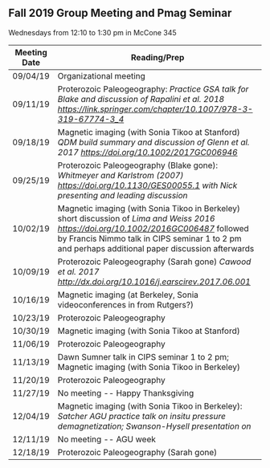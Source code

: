 ## Fall 2019 Group Meeting and Pmag Seminar

Wednesdays from 12:10 to 1:30 pm in McCone 345

| Meeting Date | Reading/Prep |
|--------------|--------------|
|09/04/19| Organizational meeting |
|09/11/19| Proterozoic Paleogeography: *Practice GSA talk for Blake and discussion of Rapalini et al. 2018 https://link.springer.com/chapter/10.1007/978-3-319-67774-3_4* |
|09/18/19| Magnetic imaging (with Sonia Tikoo at Stanford) *QDM build summary and discussion of Glenn et al. 2017 https://doi.org/10.1002/2017GC006946* |
|09/25/19| Proterozoic Paleogeography (Blake gone): *Whitmeyer and Karlstrom (2007) https://doi.org/10.1130/GES00055.1 with Nick presenting and leading discussion* |
|10/02/19| Magnetic imaging (with Sonia Tikoo in Berkeley) short discussion of *Lima and Weiss 2016 https://doi.org/10.1002/2016GC006487* followed by Francis Nimmo talk in CIPS seminar 1 to 2 pm and perhaps additional paper discussion afterwards| 
|10/09/19| Proterozoic Paleogeography (Sarah gone) *Cawood et al. 2017 http://dx.doi.org/10.1016/j.earscirev.2017.06.001*| 
|10/16/19| Magnetic imaging (at Berkeley, Sonia videoconferences in from Rutgers?)| 
|10/23/19| Proterozoic Paleogeography |
|10/30/19| Magnetic imaging (with Sonia Tikoo at Stanford)| 
|11/06/19| Proterozoic Paleogeography | 
|11/13/19| Dawn Sumner talk in CIPS seminar 1 to 2 pm; Magnetic imaging (with Sonia Tikoo in Berkeley) | 
|11/20/19| Proterozoic Paleogeography|
|11/27/19| No meeting -- Happy Thanksgiving |
|12/04/19| Magnetic imaging (with Sonia Tikoo in Berkeley): *Satcher AGU practice talk on insitu pressure demagnetization; Swanson-Hysell presentation on*  |
|12/11/19| No meeting -- AGU week |
|12/18/19| Proterozoic Paleogeography (Sarah gone)|
